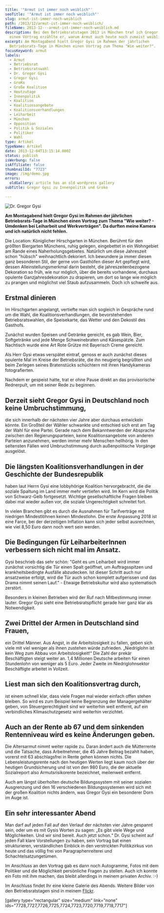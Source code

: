 ```yaml
---
title: '"Armut ist immer noch weiblich"'
seoTitle: '"Armut ist immer noch weiblich"'
slug: armut-ist-immer-noch-weiblich
path: /2013/12/armut-ist-immer-noch-weiblich/
fileName: 2013-12---armut-ist-immer-noch-weiblich.md
description: Bei den Betriebsratstagen 2013 in München traf ich Gregor Gysi. In
  einem Vortrag erzählte er, warum Armut auch heute noch zumeist weiblich ist.
excerpt: Am Montagabend hielt Gregor Gysi im Rahmen der jährlichen
  Betriebsrats-Tage in München einen Vortrag zum Thema "Wie weiter?".
focusKeyword: armut
labels:
  - Armut
  - Betriebsrat
  - Betriebsratswahl
  - Dr. Gregor Gysi
  - Gregor Gysi
  - GroKo
  - Große Koalition
  - Heutzutage
  - Innenpolitik
  - Koalition
  - Koalitionsangebote
  - Koalitionsverhandlungen
  - Leiharbeit
  - München
  - Opposition
  - Politik & Soziales
  - Politiker
  - Wahl
type: Artikel
typeName: Artikel
date: 2013-12-04T13:15:14.000Z
status: publish
isWerbung: false
isAffiliate: false
thumbnailId: "7723"
image: /img/demo.jpg
errors:
  oldGallery: article has an old wordpress gallery
subTitle: Gregor Gysi zu Innenpolitik und Groko
  
---
```


![Dr. Gregor Gysi](http://cardamonchai.files.wordpress.com/2013/12/img_6737.jpg?w=200 "Dr. Gregor Gysi")

**Am Montagabend hielt Gregor Gysi im Rahmen der jährlichen Betriebsrats-Tage in
München einen Vortrag zum Thema "Wie weiter? - Umdenken bei Leiharbeit und
Werkverträgen". Da durften meine Kamera und ich natürlich nicht fehlen.**

Die Location: Königlicher Hirschgarten in München. Berühmt für den größten
Biergarten Münchens, ruhig gelegen, eingebettet in ein Wohngebiet am Rande eines
Naherholungsgebietes. Natürlich um diese Jahreszeit schon "hübsch" weihnachtlich
dekoriert. Ich bewundere ja immer diesen ganz besonderen Stil, der gerne von
Gasthöfen dieser Art gepflegt wird, dessen Alleinstellungsmerkmal darin besteht,
die jahreszeitenbezogene Dekoration so früh, wie nur möglich, über die bereits
vorhandene, durchaus opulente Ganzjahresdekoration zu drapieren, um dort so
lange wie möglich zu prangen und möglichst viel Staub aufzusammeln. Doch ich
schweife aus.

## Erstmal dinieren

Im Hirschgarten angelangt, vertiefte man sich sogleich in Gespräche rund um die
Wahl, die Koalitionsverhandlungen, die bevorstehenden Betriebsratswahlen, die
Speisekarte, das Wetter und den Dekostil des Gasthofs.

Zunächst wurden Speisen und Getränke gereicht, es gab Wein, Bier, Softgetränke
und jede Menge Schweinebraten und Käsespätzle. Zum Nachtisch wurde eine Art Rote
Grütze mit Bayerisch Creme gereicht.

Als Herr Gysi etwas verspätet eintraf, genoss er auch zunächst dieses opulente
Mal im Kreise der Betriebsräte, die ihn neugierig begrüßten und beim Zerlegen
seines Bratenstücks schüchtern mit ihren Handykameras fotografierten.

Nachdem er gespeist hatte, trat er ohne Pause direkt an das provisorische
Rednerpult, um mit seiner Rede zu beginnen.

## Derzeit sieht Gregor Gysi in Deutschland noch keine Umbruchstimmung,

die sich innerhalb der nächsten vier Jahre aber durchaus entwickeln könnte. Ein
Großteil der Wähler schwankte und entschied sich erst am Tag der Wahl für eine
Partei. Gerade nach dem Bekanntwerden der Absprache zwischen den
Regierungsparteien, keine Koalitionsangebote von anderen Parteien anzunehmen,
werden immer mehr Menschen hellhörig. In den seltensten Fällen wird
Umbruchstimmung durch außenpolitische Vorgänge ausgelöst.

## Die längsten Koalitionsverhandlungen in der Geschichte der Bundesrepublik

haben laut Herrn Gysi eine lobbyhörige Koalition hervorgebracht, die die soziale
Spaltung im Land immer mehr vertiefen wird. Im Kern wird die Politik von
Schwarz-Gelb fortgesetzt. Wichtige gesellschaftliche Fragen bleiben dabei mal
wieder außen vor, die soziale Ungerechtigkeit schreitet fort.

In vielen Branchen gibt es durch die Ausnahmen für Tarifverträge mit niedrigen
Mindestlöhnen keinen Mindestlohn. Die erste Anpassung 2018 ist eine Farce, bei
der derzeitigen Inflation kann sich jeder selbst ausrechnen, wie viel 8,50 Euro
dann noch wert sein werden.

## Die Bedingungen für LeiharbeiterInnen verbessern sich nicht mal im Ansatz.

Gysi beschrieb das sehr schön: "Geht es um Leiharbeit wird immer zunächst
vorsichtig die Tür einen Spalt geöffnet, um Auftragsspitzen und
krankheitsbedingte Ausfälle abzudecken. Ist dieser Schritt auch nur ansatzweise
erfolgt, wird die Tür auch schon komplett aufgerissen und das Drama nimmt seinen
Lauf." - Etwaige Betriebskultur wird also systematisch zerstört.

Besonders in kleinen Betrieben wird der Ruf nach Mitbestimmung immer lauter.
Gregor Gysi sieht eine Betriebsratspflicht gerade hier ganz klar als
Notwendigkeit.

## Zwei Drittel der Armen in Deutschland sind Frauen,

ein Drittel Männer. Aus Angst, in die Arbeitslosigkeit zu fallen, geben sich
viele mit viel weniger als ihnen zustehen würde zufrieden. „Niedriglohn ist kein
Weg zum Abbau von Arbeitslosigkeit!“ Die Zahl der prekär Beschäftigten steigt
weiter an. 1,4 Millionen Deutsche arbeiten für einen Stundenlohn von weniger als
5 Euro. Jeder Zweite im Niedriglohnsektor Beschäftigte arbeitet in Vollzeit.

## Liest man sich den Koalitionsvertrag durch,

ist einem schnell klar, dass viele Fragen mal wieder einfach offen stehen
bleiben. So wird es zum Beispiel keine Begrenzung der Managergehälter geben, von
Steuergerechtigkeit sind wir weiterhin weit entfernt, auf ein verbindliches
Klimaschutzgesetz wird weiterhin verzichtet.

## Auch an der Rente ab 67 und dem sinkenden Rentenniveau wird es keine Änderungen geben.

Die Altersarmut nimmt weiter rapide zu. Daran ändert auch die Mütterrente und
die Tatsache, dass Arbeitnehmer, die 45 Jahre Beitrag bezahlt haben, vorerst mit
63 abschlagsfrei in Rente gehen können nichts. Die Lebensleistungsrente nach den
heutigen Werten liegt kaum noch über der heutigen Grundsicherung und ist von den
980 Euro, die der aktuelle Sozialreport also Armutsrisikorente bezeichnet,
meilenweit entfernt.

Auch am längst überholten deutsche Bildungssystem mit seiner sozialen
Ausgrenzung und den 16 verschiedenen Bildungssystemen wird sich mit der großen
Koalition nichts ändern, was Gregor Gysi ein besonderer Dorn im Auge ist.

## Ein sehr interessanter Abend

Man darf auf jeden Fall auf den Verlauf der nächsten vier Jahre gespannt sein,
oder um es mit Gysis Worten zu sagen: „Es gibt viele Wege und Möglichkeiten. Und
wir sind bereit. Auch jetzt schon.“ Dr. Gysi scheint auf jeden Fall klare
Vorstellungen zu haben, sein Vortrag bat einen strukturieren, verständlichen
Einblick in den verstrickten Politikzirkus von heute und das völlig frei von
Paragraphenreiterei und Schachtelsatzungetümen.

Im Anschluss an den Vortrag gab es dann noch Autogramme, Fotos mit dem Politiker
und die Möglichkeit persönliche Fragen zu stellen. Auch ich konnte ein Foto mit
ihm machen, das bleibt allerdings in meinem privaten Archiv. :-)

Im Anschluss findet Ihr eine kleine Galerie des Abends. Weitere Bilder von den
Betriebsratstagen sind in meinem
[Flickr](http://www.flickr.com/photos/99929697@N07/sets/72157638324029183/).

[gallery type="rectangular" size="medium" link="none"
ids="7728,7727,7726,7725,7724,7723,7720,7719,7718,7717"]

  